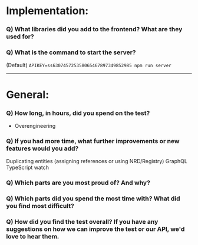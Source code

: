 # Implementation:

### Q) What libraries did you add to the frontend? What are they used for?

### Q) What is the command to start the server?

(Default) `APIKEY=ss630745725358065467897349852985 npm run server`

---

# General:

### Q) How long, in hours, did you spend on the test?

* Overengineering

### Q) If you had more time, what further improvements or new features would you add?

Duplicating entities (assigning references or using NRD/Registry)
GraphQL
TypeScript watch

### Q) Which parts are you most proud of? And why?

### Q) Which parts did you spend the most time with? What did you find most difficult?

### Q) How did you find the test overall? If you have any suggestions on how we can improve the test or our API, we'd love to hear them.
